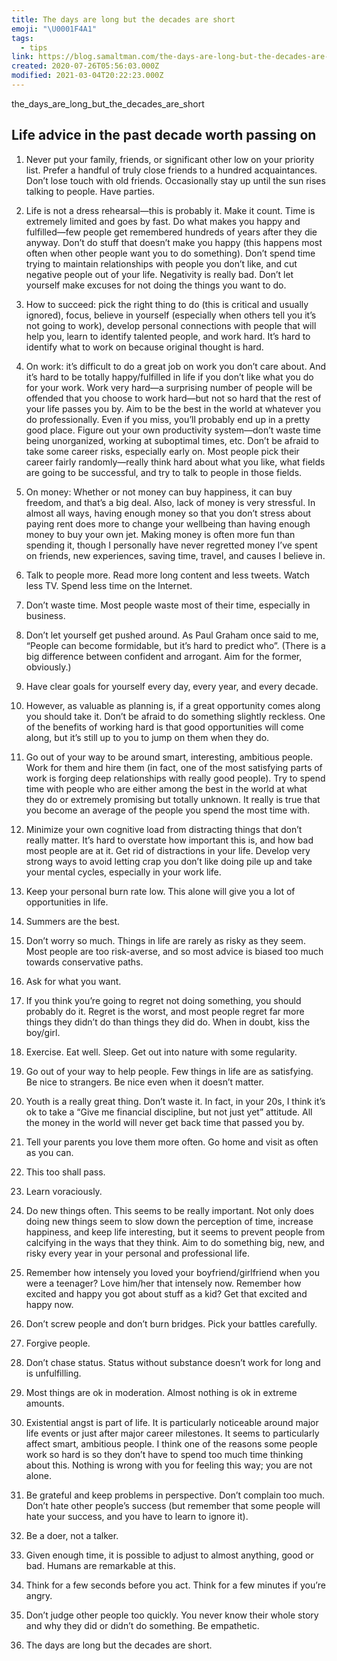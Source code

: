 ```yaml
---
title: The days are long but the decades are short
emoji: "\U0001F4A1"
tags:
  - tips
link: https://blog.samaltman.com/the-days-are-long-but-the-decades-are-short
created: 2020-07-26T05:56:03.000Z
modified: 2021-03-04T20:22:23.000Z
---
```


the_days_are_long_but_the_decades_are_short

## Life advice in the past decade worth passing on

1. Never put your family, friends, or significant other low on your priority list. Prefer a handful of truly close friends to a hundred acquaintances. Don’t lose touch with old friends. Occasionally stay up until the sun rises talking to people. Have parties.

2. Life is not a dress rehearsal—this is probably it. Make it count. Time is extremely limited and goes by fast. Do what makes you happy and fulfilled—few people get remembered hundreds of years after they die anyway. Don’t do stuff that doesn’t make you happy (this happens most often when other people want you to do something). Don’t spend time trying to maintain relationships with people you don’t like, and cut negative people out of your life. Negativity is really bad. Don’t let yourself make excuses for not doing the things you want to do.

3. How to succeed: pick the right thing to do (this is critical and usually ignored), focus, believe in yourself (especially when others tell you it’s not going to work), develop personal connections with people that will help you, learn to identify talented people, and work hard. It’s hard to identify what to work on because original thought is hard.

4. On work: it’s difficult to do a great job on work you don’t care about. And it’s hard to be totally happy/fulfilled in life if you don’t like what you do for your work. Work very hard—a surprising number of people will be offended that you choose to work hard—but not so hard that the rest of your life passes you by. Aim to be the best in the world at whatever you do professionally. Even if you miss, you’ll probably end up in a pretty good place. Figure out your own productivity system—don’t waste time being unorganized, working at suboptimal times, etc. Don’t be afraid to take some career risks, especially early on. Most people pick their career fairly randomly—really think hard about what you like, what fields are going to be successful, and try to talk to people in those fields.

5. On money: Whether or not money can buy happiness, it can buy freedom, and that’s a big deal. Also, lack of money is very stressful. In almost all ways, having enough money so that you don’t stress about paying rent does more to change your wellbeing than having enough money to buy your own jet. Making money is often more fun than spending it, though I personally have never regretted money I’ve spent on friends, new experiences, saving time, travel, and causes I believe in.

6. Talk to people more. Read more long content and less tweets. Watch less TV. Spend less time on the Internet.

7. Don’t waste time. Most people waste most of their time, especially in business.

8. Don’t let yourself get pushed around. As Paul Graham once said to me, “People can become formidable, but it’s hard to predict who”. (There is a big difference between confident and arrogant. Aim for the former, obviously.)

9. Have clear goals for yourself every day, every year, and every decade.

10. However, as valuable as planning is, if a great opportunity comes along you should take it. Don’t be afraid to do something slightly reckless. One of the benefits of working hard is that good opportunities will come along, but it’s still up to you to jump on them when they do.

11. Go out of your way to be around smart, interesting, ambitious people. Work for them and hire them (in fact, one of the most satisfying parts of work is forging deep relationships with really good people). Try to spend time with people who are either among the best in the world at what they do or extremely promising but totally unknown. It really is true that you become an average of the people you spend the most time with.

12. Minimize your own cognitive load from distracting things that don’t really matter. It’s hard to overstate how important this is, and how bad most people are at it. Get rid of distractions in your life. Develop very strong ways to avoid letting crap you don’t like doing pile up and take your mental cycles, especially in your work life.

13. Keep your personal burn rate low. This alone will give you a lot of opportunities in life.

14. Summers are the best.

15. Don’t worry so much. Things in life are rarely as risky as they seem. Most people are too risk-averse, and so most advice is biased too much towards conservative paths.

16. Ask for what you want.

17. If you think you’re going to regret not doing something, you should probably do it. Regret is the worst, and most people regret far more things they didn’t do than things they did do. When in doubt, kiss the boy/girl.

18. Exercise. Eat well. Sleep. Get out into nature with some regularity.

19. Go out of your way to help people. Few things in life are as satisfying. Be nice to strangers. Be nice even when it doesn’t matter.

20. Youth is a really great thing. Don’t waste it. In fact, in your 20s, I think it’s ok to take a “Give me financial discipline, but not just yet” attitude. All the money in the world will never get back time that passed you by.

21. Tell your parents you love them more often. Go home and visit as often as you can.

22. This too shall pass.

23. Learn voraciously.

24. Do new things often. This seems to be really important. Not only does doing new things seem to slow down the perception of time, increase happiness, and keep life interesting, but it seems to prevent people from calcifying in the ways that they think. Aim to do something big, new, and risky every year in your personal and professional life.

25. Remember how intensely you loved your boyfriend/girlfriend when you were a teenager? Love him/her that intensely now. Remember how excited and happy you got about stuff as a kid? Get that excited and happy now.

26. Don’t screw people and don’t burn bridges. Pick your battles carefully.

27. Forgive people.

28. Don’t chase status. Status without substance doesn’t work for long and is unfulfilling.

29. Most things are ok in moderation. Almost nothing is ok in extreme amounts.

30. Existential angst is part of life. It is particularly noticeable around major life events or just after major career milestones. It seems to particularly affect smart, ambitious people. I think one of the reasons some people work so hard is so they don’t have to spend too much time thinking about this. Nothing is wrong with you for feeling this way; you are not alone.

31. Be grateful and keep problems in perspective. Don’t complain too much. Don’t hate other people’s success (but remember that some people will hate your success, and you have to learn to ignore it).

32. Be a doer, not a talker.

33. Given enough time, it is possible to adjust to almost anything, good or bad. Humans are remarkable at this.

34. Think for a few seconds before you act. Think for a few minutes if you’re angry.

35. Don’t judge other people too quickly. You never know their whole story and why they did or didn’t do something. Be empathetic.

36. The days are long but the decades are short.
